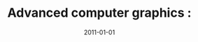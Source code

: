 ---
# Documentation: https://wowchemy.com/docs/managing-content/

title: 'Advanced computer graphics :'
subtitle: ''
summary: ''
authors:
- sas
tags: []
categories: []
date: '2011-01-01'
lastmod: 2022-10-07T05:46:06Z
featured: false
draft: false

# Featured image
# To use, add an image named `featured.jpg/png` to your page's folder.
# Focal points: Smart, Center, TopLeft, Top, TopRight, Left, Right, BottomLeft, Bottom, BottomRight.
image:
  caption: ''
  focal_point: ''
  preview_only: false

# Projects (optional).
#   Associate this post with one or more of your projects.
#   Simply enter your project's folder or file name without extension.
#   E.g. `projects = ["internal-project"]` references `content/project/deep-learning/index.md`.
#   Otherwise, set `projects = []`.
projects: []
publishDate: '2022-10-07T05:46:05.252525Z'
publication_types:
- '5'
abstract: ''
publication: '*Wrocław University of Technology ;*'
links:
- name: URL
  url: http://www.dbc.wroc.pl/publication/26189
---